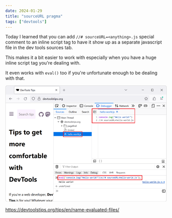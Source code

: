 ```yaml
---
date: 2024-01-29
title: "sourceURL pragma"
tags: ["devtools"]
---
```



Today I learned that you can add `//# sourceURL=<anything>.js` special comment to an inline script tag to have it show up as a separate javascript file in the dev tools sources tab.

This makes it a bit easier to work with especially when you have a huge inline script tag you're dealing with.

It even works with `eval()` too if you're unfortunate enough to be dealing with that.

![screenshot of an inline script showing as a separate .js file in devtools](inline-script-sourceurl.png)

https://devtoolstips.org/tips/en/name-evaluated-files/

